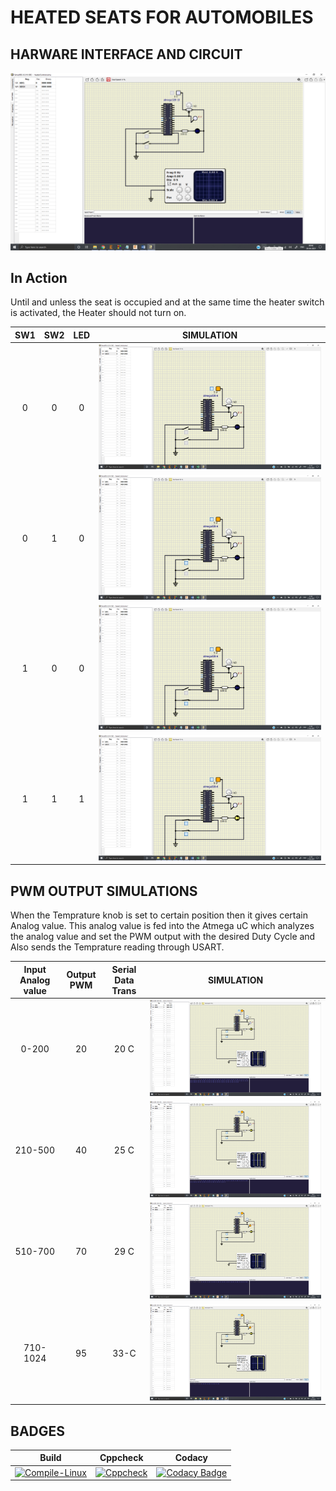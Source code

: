# HEATED SEATS FOR AUTOMOBILES 

## HARWARE INTERFACE AND CIRCUIT
![CIRCUIT](https://github.com/sourav090998/260254_EMBEDDED/blob/3cd52b633f245c972de1f65136a537d4de3d3694/simulation/CIRCUIT.png)


## In Action

Until and unless the seat is occupied and at the same time the heater switch is activated, the Heater should not turn on.

|SW1|SW2|LED|SIMULATION|
|:--:|:--:|:--:|:--:|
|0|0|0|![](https://github.com/sourav090998/260254_EMBEDDED/blob/54924e6169ad7057edaa93f7d98ad6f968bf692c/simulation/1%20OFF%202%20OFF.png)|
|0|1|0|![](https://github.com/sourav090998/260254_EMBEDDED/blob/76887153bdeef2a8c958db9a378044be3d528cba/simulation/1%20OFF%202%20ON.png)|
|1|0|0|![](https://github.com/sourav090998/260254_EMBEDDED/blob/76887153bdeef2a8c958db9a378044be3d528cba/simulation/1%20ON%202%20OFF.png)|
|1|1|1|![](https://github.com/sourav090998/260254_EMBEDDED/blob/76887153bdeef2a8c958db9a378044be3d528cba/simulation/SW1%20and%20SW2%20ON.png)|

## PWM OUTPUT SIMULATIONS
When the Temprature knob is set to certain position then it gives certain Analog value. This analog value is fed into the Atmega uC which analyzes the analog value and set the PWM output with the desired Duty Cycle and Also sends the Temprature reading through USART.

|Input Analog value|Output PWM|Serial Data Trans|SIMULATION|
|:--:|:--:|:--:|:--:|
|0-200|20|20 C|![](https://github.com/sourav090998/260254_EMBEDDED/blob/e1d0cd95f4b80a04c81b0797c855949a140d2675/simulation/Screenshot%20(30).png)|
|210-500|40|25 C|![](https://github.com/sourav090998/260254_EMBEDDED/blob/e1d0cd95f4b80a04c81b0797c855949a140d2675/simulation/Screenshot%20(29).png)|
|510-700|70|29 C|![](https://github.com/sourav090998/260254_EMBEDDED/blob/e1d0cd95f4b80a04c81b0797c855949a140d2675/simulation/Screenshot%20(28).png)|
|710-1024|95|33-C|![](https://github.com/sourav090998/260254_EMBEDDED/blob/6a96d71ed88214d4b819318cbf3c0529f62aac1e/simulation/Screenshot(31).png)|

## BADGES

|Build|Cppcheck|Codacy|
|:--:|:--:|:--:|
|[![Compile-Linux](https://github.com/sourav090998/260254_EMBEDDED/actions/workflows/compile.yml/badge.svg)](https://github.com/sourav090998/260254_EMBEDDED/actions/workflows/compile.yml)|[![Cppcheck](https://github.com/sourav090998/260254_EMBEDDED/actions/workflows/cppcheck.yml/badge.svg)](https://github.com/sourav090998/260254_EMBEDDED/actions/workflows/cppcheck.yml)|[![Codacy Badge](https://api.codacy.com/project/badge/Grade/9d2d418664164d1c86a333e5ae0e701e)](https://app.codacy.com/gh/sourav090998/260254_EMBEDDED?utm_source=github.com&utm_medium=referral&utm_content=sourav090998/260254_EMBEDDED&utm_campaign=Badge_Grade_Settings)
